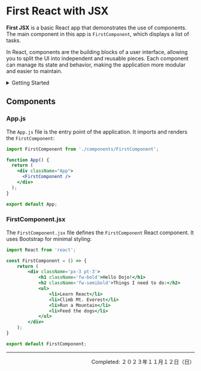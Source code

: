 # First React with JSX

**First JSX** is a basic React app that demonstrates the use of components. The main component in this app is `FirstComponent`, which displays a list of tasks.

In React, components are the building blocks of a user interface, allowing you to split the UI into independent and reusable pieces. Each component can manage its state and behavior, making the application more modular and easier to maintain.

<details>
  <summary>Getting Started</summary>
    To run this app locally, follow these steps:
    
    1. Clone the repository:
    
    ```bash
    git clone https://github.com/your-username/your-repo.git
    cd your-repo
    ```

    2. Install dependencies:
    
    ```bash
    npm install
    ```

    3. Run the app:
    
    ```bash
    npm start
    ```
</details>


## Components

### App.js

The `App.js` file is the entry point of the application. It imports and renders the `FirstComponent`:

```jsx
import FirstComponent from './components/FirstComponent';

function App() {
  return (
    <div className="App">
      <FirstComponent />
    </div>
  );
}

export default App;
```

### FirstComponent.jsx

The `FirstComponent.jsx` file defines the `FirstComponent` React component. It uses Bootstrap for minimal styling:

```jsx
import React from 'react';

const FirstComponent = () => {
    return (
        <div className='px-3 pt-3'>
            <h1 className='fw-bold'>Hello Dojo!</h1>
            <h2 className='fw-semibold'>Things I need to do:</h2>
            <ul>
                <li>Learn React</li>
                <li>Climb Mt. Everest</li>
                <li>Run a Mountain</li>
                <li>Feed the dogs</li>
            </ul>
        </div>
    );
}

export default FirstComponent;
```

---
<p align="right">Completed: ２０２３年１１月１２日（日）</p>
